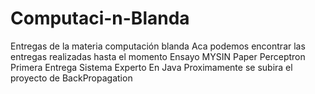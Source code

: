 # Computaci-n-Blanda
Entregas de la materia computación blanda
Aca podemos encontrar las entregas realizadas hasta el momento
Ensayo MYSIN
Paper Perceptron
Primera Entrega Sistema Experto En Java
Proximamente se subira el proyecto de BackPropagation
